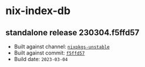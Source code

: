 # nix-index-db
## standalone release 230304.f5ffd57
- Built against channel: [`nixpkgs-unstable`](https://github.com/nixos/nixpkgs/tree/nixpkgs-unstable)
- Built against commit: [`f5ffd57`](https://github.com/NixOS/nixpkgs/commit/f5ffd5787786dde3a8bf648c7a1b5f78c4e01abb)
- Build date: `2023-03-04`
